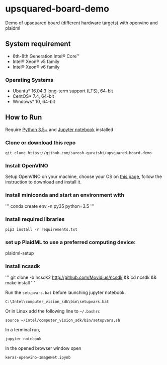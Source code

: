 # upsquared-board-demo
Demo of upsquared board (different hardware targets) with openvino and plaidml


## System requirement

- 6th-8th Generation Intel® Core™
- Intel® Xeon® v5 family
- Intel® Xeon® v6 family
### Operating Systems

- Ubuntu* 16.04.3 long-term support (LTS), 64-bit
- CentOS* 7.4, 64-bit
- Windows* 10, 64-bit

## How to Run
Require [Python 3.5+](https://www.python.org/ftp/python/3.6.4/python-3.6.4.exe) and [Jupyter notebook](https://jupyter.readthedocs.io/en/latest/install.html) installed
### Clone or download this repo
```
git clone https://github.com/sarosh-quraishi/upsquared-board-demo
```
### Install OpenVINO
Setup OpenVINO on your machine, choose your OS on [this page](https://software.intel.com/en-us/openvino-toolkit/choose-download), follow the instruction to download and install it.

### install miniconda and start an environment with
'''
conda create env -n py35 python=3.5
'''

### Install required libraries
`pip3 install -r requirements.txt`

### set up PlaidML to use a preferred computing device:

plaidml-setup

### Install ncssdk
'''
git clone -b ncsdk2 http://github.com/Movidius/ncsdk && cd ncsdk && make install
'''

Run the `setupvars.bat` before launching jupyter notebook.
```
C:\Intel\computer_vision_sdk\bin\setupvars.bat
```
Or in Linux
add the following line to `~/.bashrc`
```
source ~/intel/computer_vision_sdk/bin/setupvars.sh
```
In a terminal run,
```
jupyter notebook
```

In the opened browser window open
```
keras-openvino-ImageNet.ipynb
```





